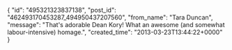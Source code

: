  {
   "id": "495321323837138",
   "post_id": "462493170453287_494950437207560",
   "from_name": "Tara Duncan",
   "message": "That's adorable Dean Kory!  What an awesome (and somewhat labour-intensive) homage.",
   "created_time": "2013-03-23T13:44:22+0000"
 }
